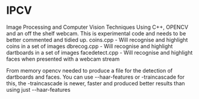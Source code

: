 # IPCV
Image Processing and Computer Vision Techniques Using C++, OPENCV and an off the shelf webcam.
This is experimental code and needs to be better commented and tidied up. 
coins.cpp - Will recognise and highlight coins in a set of images
dbrecog.cpp - Will recognise and highlight dartboards in a set of images
facedetect.cpp - Will recognise and highlight faces when presented with a webcam stream

From memory opencv needed to produce a file for the detection of dartboards and faces. 
You can use --haar-features or -traincascade for this, the -traincascade is newer, faster and produced better results than using just --haar-features

